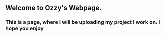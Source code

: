 ## Welcome to Ozzy's Webpage.

### This is a page, where I will be uploading my project I work on. I hope you enjoy
